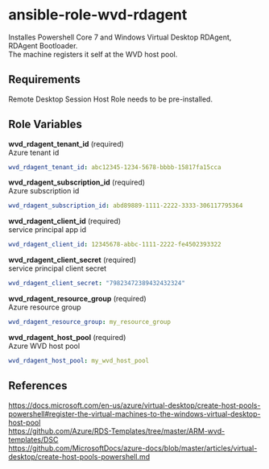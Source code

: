 ansible-role-wvd-rdagent
=========

Installes Powershell Core 7 and Windows Virtual Desktop RDAgent, RDAgent Bootloader.   
The machine registers it self at the WVD host pool.

Requirements
------------

Remote Desktop Session Host Role needs to be pre-installed.

Role Variables
--------------

**wvd_rdagent_tenant_id** (required)  
Azure tenant id
```yaml
wvd_rdagent_tenant_id: abc12345-1234-5678-bbbb-15817fa15cca
``` 

**wvd_rdagent_subscription_id** (required)    
Azure subscription id
```yaml
wvd_rdagent_subscription_id: abd89889-1111-2222-3333-306117795364
``` 

**wvd_rdagent_client_id** (required)   
service principal app id
```yaml
wvd_rdagent_client_id: 12345678-abbc-1111-2222-fe4502393322
``` 

**wvd_rdagent_client_secret** (required)   
service principal client secret
```yaml
wvd_rdagent_client_secret: "79823472389432432324"
```

**wvd_rdagent_resource_group** (required)    
Azure resource group 
```yaml
wvd_rdagent_resource_group: my_resource_group
```

**wvd_rdagent_host_pool** (required)    
Azure WVD host pool  
```yaml
wvd_rdagent_host_pool: my_wvd_host_pool
```

References
--------------
https://docs.microsoft.com/en-us/azure/virtual-desktop/create-host-pools-powershell#register-the-virtual-machines-to-the-windows-virtual-desktop-host-pool   
https://github.com/Azure/RDS-Templates/tree/master/ARM-wvd-templates/DSC   
https://github.com/MicrosoftDocs/azure-docs/blob/master/articles/virtual-desktop/create-host-pools-powershell.md   